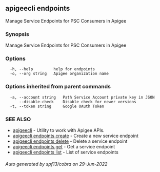 ## apigeecli endpoints

Manage Service Endpoints for PSC Consumers in Apigee

### Synopsis

Manage Service Endpoints for PSC Consumers in Apigee

### Options

```
  -h, --help         help for endpoints
  -o, --org string   Apigee organization name
```

### Options inherited from parent commands

```
  -a, --account string   Path Service Account private key in JSON
      --disable-check    Disable check for newer versions
  -t, --token string     Google OAuth Token
```

### SEE ALSO

* [apigeecli](apigeecli.md)	 - Utility to work with Apigee APIs.
* [apigeecli endpoints create](apigeecli_endpoints_create.md)	 - Create a new service endpoint
* [apigeecli endpoints delete](apigeecli_endpoints_delete.md)	 - Delete a service endpoint
* [apigeecli endpoints get](apigeecli_endpoints_get.md)	 - Get a service endpoint
* [apigeecli endpoints list](apigeecli_endpoints_list.md)	 - List of service endpoints

###### Auto generated by spf13/cobra on 29-Jun-2022

